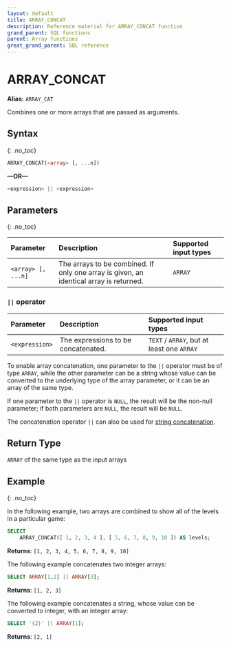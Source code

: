 ```yaml
---
layout: default
title: ARRAY_CONCAT
description: Reference material for ARRAY_CONCAT function
grand_parent: SQL functions
parent: Array functions
great_grand_parent: SQL reference
---
```


# ARRAY\_CONCAT
**Alias:** `ARRAY_CAT`

Combines one or more arrays that are passed as arguments.

## Syntax
{: .no_toc}

```sql
ARRAY_CONCAT(<array> [, ...n])
```
**&mdash;OR&mdash;**

```sql
<expression> || <expression>
```

## Parameters 
{: .no_toc} 

| Parameter        | Description                                                                            | Supported input types |
| :---------------- | :-------------------------------------------------------------------------------------- | :----------|
| `<array> [, ...n]` | The arrays to be combined. If only one array is given, an identical array is returned. | `ARRAY`  |


### `||` operator

| Parameter | Description                         |Supported input types |
| :--------- | :----------------------------------- | :---------------------|
| `<expression>` | The expressions to be concatenated. | `TEXT` / `ARRAY`, but at least one `ARRAY` |


To enable array concatenation, one parameter to the `||` operator must be of type `ARRAY`, while the other parameter can be a string whose value can be converted to the underlying type of the array parameter, or it can be an array of the same type. 

If one parameter to the `||` operator is `NULL`, the result will be the non-null parameter; if both parameters are `NULL`, the result will be `NULL`.

The concatenation operator `||` can also be used for [string concatenation](../string/concat.md).


## Return Type
`ARRAY` of the same type as the input arrays 

## Example
{: .no_toc}

In the following example, two arrays are combined to show all of the levels in a particular game: 

```sql
SELECT
    ARRAY_CONCAT([ 1, 2, 3, 4 ], [ 5, 6, 7, 8, 9, 10 ]) AS levels;
```

**Returns**: `[1, 2, 3, 4, 5, 6, 7, 8, 9, 10]`

The following example concatenates two integer arrays:

```sql
SELECT ARRAY[1,2] || ARRAY[3];
```
**Returns**: `[1, 2, 3]`

The following example concatenates a string, whose value can be converted to integer, with an integer array:

```sql
SELECT '{2}' || ARRAY[1];
```

**Returns**: `[2, 1]`